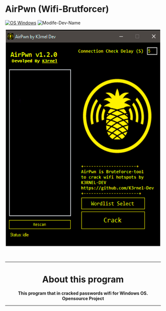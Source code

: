 # AirPwn (Wifi-Brutforcer)
[![OS Windows](https://img.shields.io/badge/os-windows-brightgreen)](https://github.com/K3rnel-Dev/AirPwn)
![Modife-Dev-Name](https://img.shields.io/badge/ModifyRepoDev-K3rnel-yellow)

<div align="center">
<img src="https://github.com/K3rnel-Dev/AirPwn/blob/main/screens/screened.png" width='500px' height='700px' alt="Mirai">
<br><br>
<img src="https://readme-typing-svg.demolab.com?font=Fira+Code&size=30&pause=320&width=500&lines=Air+Pwn;Wifi+BruteForcer;Os:+Windows" alt="">
<hr>
<h1>About this program</h1>
<strong>This program that in cracked passwords wifi for Windows OS.<br>Opensource Project</strong>


---

